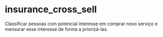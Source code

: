 # insurance_cross_sell
Classificar pessoas com potencial interesse em comprar novo serviço e mensurar esse interesse de forma a priorizá-las.
